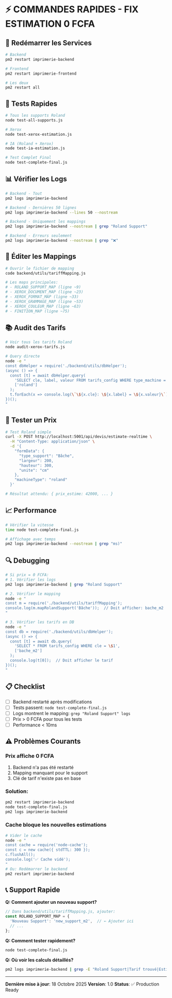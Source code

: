 # ⚡ COMMANDES RAPIDES - FIX ESTIMATION 0 FCFA

## 🚀 Redémarrer les Services

```bash
# Backend
pm2 restart imprimerie-backend

# Frontend
pm2 restart imprimerie-frontend

# Les deux
pm2 restart all
```

## 🧪 Tests Rapides

```bash
# Tous les supports Roland
node test-all-supports.js

# Xerox
node test-xerox-estimation.js

# IA (Roland + Xerox)
node test-ia-estimation.js

# Test Complet Final
node test-complete-final.js
```

## 📊 Vérifier les Logs

```bash
# Backend - Tout
pm2 logs imprimerie-backend

# Backend - Dernières 50 lignes
pm2 logs imprimerie-backend --lines 50 --nostream

# Backend - Uniquement les mappings
pm2 logs imprimerie-backend --nostream | grep "Roland Support"

# Backend - Erreurs seulement
pm2 logs imprimerie-backend --nostream | grep "❌"
```

## 🔧 Éditer les Mappings

```bash
# Ouvrir le fichier de mapping
code backend/utils/tariffMapping.js

# Les maps principales:
# - ROLAND_SUPPORT_MAP (ligne ~9)
# - XEROX_DOCUMENT_MAP (ligne ~23)
# - XEROX_FORMAT_MAP (ligne ~33)
# - XEROX_GRAMMAGE_MAP (ligne ~53)
# - XEROX_COULEUR_MAP (ligne ~63)
# - FINITION_MAP (ligne ~75)
```

## 📚 Audit des Tarifs

```bash
# Voir tous les tarifs Roland
node audit-xerox-tarifs.js

# Query directe
node -e "
const dbHelper = require('./backend/utils/dbHelper');
(async () => {
  const [t] = await dbHelper.query(
    'SELECT cle, label, valeur FROM tarifs_config WHERE type_machine = \$1',
    ['roland']
  );
  t.forEach(x => console.log(\`\${x.cle}: \${x.label} = \${x.valeur}\`));
})();
"
```

## 🧮 Tester un Prix

```bash
# Test Roland simple
curl -X POST http://localhost:5001/api/devis/estimate-realtime \
  -H "Content-Type: application/json" \
  -d '{
    "formData": {
      "type_support": "Bâche",
      "largeur": 200,
      "hauteur": 300,
      "unite": "cm"
    },
    "machineType": "roland"
  }'

# Résultat attendu: { prix_estime: 42000, ... }
```

## 📈 Performance

```bash
# Vérifier la vitesse
time node test-complete-final.js

# Affichage avec temps
pm2 logs imprimerie-backend --nostream | grep "ms)"
```

## 🔍 Debugging

```bash
# Si prix = 0 FCFA:
# 1. Vérifier les logs
pm2 logs imprimerie-backend | grep "Roland Support"

# 2. Vérifier le mapping
node -e "
const m = require('./backend/utils/tariffMapping');
console.log(m.mapRolandSupport('Bâche'));  // Doit afficher: bache_m2
"

# 3. Vérifier les tarifs en DB
node -e "
const db = require('./backend/utils/dbHelper');
(async () => {
  const [t] = await db.query(
    'SELECT * FROM tarifs_config WHERE cle = \$1',
    ['bache_m2']
  );
  console.log(t[0]);  // Doit afficher le tarif
})();
"
```

## 📋 Checklist

- [ ] Backend restarté après modifications
- [ ] Tests passent: `node test-complete-final.js`
- [ ] Logs montrent le mapping: `grep "Roland Support" logs`
- [ ] Prix > 0 FCFA pour tous les tests
- [ ] Performance < 10ms

## ⚠️ Problèmes Courants

### Prix affiche 0 FCFA
1. Backend n'a pas été restarté
2. Mapping manquant pour le support
3. Clé de tarif n'existe pas en base

### Solution:
```bash
pm2 restart imprimerie-backend
node test-complete-final.js
pm2 logs imprimerie-backend
```

### Cache bloque les nouvelles estimations
```bash
# Vider le cache
node -e "
const cache = require('node-cache');
const c = new cache({ stdTTL: 300 });
c.flushAll();
console.log('✅ Cache vidé');
"
# Ou: Redémarrer le backend
pm2 restart imprimerie-backend
```

## 📞 Support Rapide

**Q: Comment ajouter un nouveau support?**
```javascript
// Dans backend/utils/tariffMapping.js, ajouter:
const ROLAND_SUPPORT_MAP = {
  'Nouveau Support': 'new_support_m2',  // ← Ajouter ici
  // ...
};
```

**Q: Comment tester rapidement?**
```bash
node test-complete-final.js
```

**Q: Où voir les calculs détaillés?**
```bash
pm2 logs imprimerie-backend | grep -E "Roland Support|Tarif trouvé|Estimation calculée"
```

---

**Dernière mise à jour**: 18 Octobre 2025
**Version**: 1.0
**Status**: ✅ Production Ready

